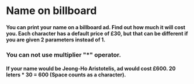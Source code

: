 # Name on billboard

#### You can print your name on a billboard ad. Find out how much it will cost you. Each character has a default price of £30, but that can be different if you are given 2 parameters instead of 1.

### You can not use multiplier "\*" operator.

#### If your name would be Jeong-Ho Aristotelis, ad would cost £600. 20 leters \* 30 = 600 (Space counts as a character).
